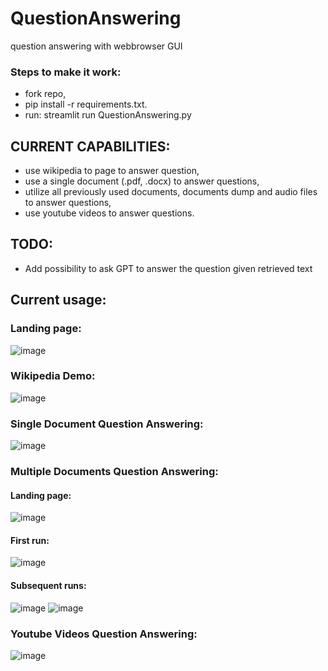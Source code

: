 # QuestionAnswering
 question answering with webbrowser GUI

### Steps to make it work:
- fork repo,
- pip install -r requirements.txt.
- run: streamlit run QuestionAnswering.py 

## CURRENT CAPABILITIES:
- use wikipedia to page to answer question,
- use a single document (.pdf, .docx) to answer questions,
- utilize all previously used documents, documents dump and audio files to answer questions,
- use youtube videos to answer questions.
## TODO:
- Add possibility to ask GPT to answer the question given retrieved text


## Current usage:
### Landing page:
![image](https://user-images.githubusercontent.com/67911055/194767573-3ef3cab8-275a-4ad9-98cd-07b5e2d8dd3b.png)
### Wikipedia Demo:
![image](https://user-images.githubusercontent.com/67911055/194767385-58f641df-b53c-4d8c-9f3a-d33bc16cc444.png)
### Single Document Question Answering:
![image](https://user-images.githubusercontent.com/67911055/194767412-c590e916-5cd5-4727-8ea7-051140e3e9c9.png)
### Multiple Documents Question Answering:
#### Landing page:
![image](https://user-images.githubusercontent.com/67911055/194767544-951f343a-569e-4872-9945-49c8d94b7070.png)
#### First run:
![image](https://user-images.githubusercontent.com/67911055/194767461-c17fcc20-7d9c-49ed-9475-b22e62b60f76.png)
#### Subsequent runs:
![image](https://user-images.githubusercontent.com/67911055/194767475-95c2c007-2b77-47cd-ab29-fcf628786d15.png)
![image](https://user-images.githubusercontent.com/67911055/194767487-a551f122-1f01-4662-aab9-fc483bae40bd.png)
### Youtube Videos Question Answering:
![image](https://user-images.githubusercontent.com/67911055/211217174-12203623-5900-4325-b7df-096ae3367572.png)

